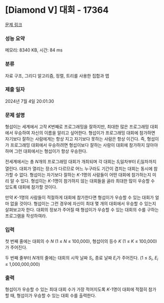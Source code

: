 # [Diamond V] 대회 - 17364 

[문제 링크](https://www.acmicpc.net/problem/17364) 

### 성능 요약

메모리: 8340 KB, 시간: 84 ms

### 분류

자료 구조, 그리디 알고리즘, 정렬, 트리를 사용한 집합과 맵

### 제출 일자

2024년 7월 4일 20:01:30

### 문제 설명

<p>형섭이는 세계에서 고작 <em>K</em>번째로 프로그래밍을 잘하지만, 최대한 많은 프로그래밍 대회에서 우승하여 자신의 이름을 알리고 싶어한다. 형섭이가 프로그래밍 대회에 참가하면 자기보다 잘하는 사람에게는 항상 지고 자기보다 못하는 사람은 항상 이긴다. 즉, 형섭이가 프로그래밍 대회에서 우승하려면 형섭이보다 잘하는 사람이 대회에 참가하지 않아야 하며 그런 대회에서는 형섭이가 항상 우승한다.</p>

<p>전세계에서는 총 <em>N</em>개의 프로그래밍 대회가 개최되며 각 대회는 <em>S<sub>i</sub></em>일차부터 <em>E<sub>i</sub></em>일차까지 열린다. 대회가 열리는 장소가 다르므로 어느 누구라도 기간이 겹치는 대회는 동시에 참가할 수 없다. 형섭이는 자기보다 잘하는 <em>K</em>-1명의 사람들이 어떤 대회에 참가하는지 미리 알 수 있다. 형섭이는 <em>K</em>-1명이 참가하지 않는 대회들을 골라 최대한 많이 우승할 수 있도록 대회에 참가할 것이다.</p>

<p>만약 <em>K</em>-1명의 사람들이 적절하게 대회에 참가한다면 형섭이가 우승할 수 있는 대회가 얼마 없을 것이다. 형섭이는 그런 경우에 자신이 최대 몇 개의 대회에서 우승할 수 있는지 살펴보고자 한다. 대회의 정보가 주어질 때 형섭이가 우승할 수 있는 대회의 수를 구하는 프로그램을 작성하여라.</p>

### 입력 

 <p>첫 번째 줄에는 대회의 수 <em>N</em> (1 ≤ <em>N</em> ≤ 100,000), 형섭이의 등수 <em>K</em> (1 ≤ <em>K</em> ≤ 100,000)가 주어진다.</p>

<p>두 번째 줄부터 <em>N</em>개의 줄에는 대회의 시작 날짜 <em>S<sub>i</sub></em>, 종료 날짜 <em>E<sub>i</sub></em>가 주어진다. (1 ≤ <em>S<sub>i</sub></em>, <em>E<sub>i</sub></em> ≤ 1,000,000,000)</p>

### 출력 

 <p>형섭이가 우승할 수 있는 최대 대회 수가 가장 적어지도록 <em>K</em>-1명이 대회에 적절히 참가할 때, 형섭이가 우승할 수 있는 대회 수를 출력한다.</p>

